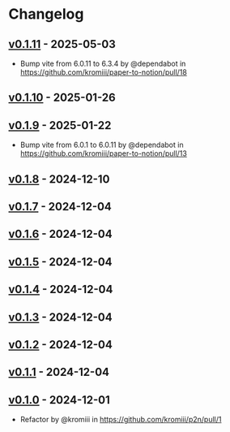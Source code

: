 # Changelog

## [v0.1.11](https://github.com/kromiii/paper-to-notion/compare/v0.1.10...v0.1.11) - 2025-05-03
- Bump vite from 6.0.11 to 6.3.4 by @dependabot in https://github.com/kromiii/paper-to-notion/pull/18

## [v0.1.10](https://github.com/kromiii/paper-to-notion/compare/v0.1.9...v0.1.10) - 2025-01-26

## [v0.1.9](https://github.com/kromiii/paper-to-notion/compare/v0.1.8...v0.1.9) - 2025-01-22
- Bump vite from 6.0.1 to 6.0.11 by @dependabot in https://github.com/kromiii/paper-to-notion/pull/13

## [v0.1.8](https://github.com/kromiii/paper-to-notion/compare/v0.1.7...v0.1.8) - 2024-12-10

## [v0.1.7](https://github.com/kromiii/paper-to-notion/compare/v0.1.6...v0.1.7) - 2024-12-04

## [v0.1.6](https://github.com/kromiii/paper-to-notion/compare/v0.1.5...v0.1.6) - 2024-12-04

## [v0.1.5](https://github.com/kromiii/paper-to-notion/compare/v0.1.4...v0.1.5) - 2024-12-04

## [v0.1.4](https://github.com/kromiii/p2n/compare/v0.1.3...v0.1.4) - 2024-12-04

## [v0.1.3](https://github.com/kromiii/p2n/compare/v0.1.2...v0.1.3) - 2024-12-04

## [v0.1.2](https://github.com/kromiii/p2n/compare/v0.1.1...v0.1.2) - 2024-12-04

## [v0.1.1](https://github.com/kromiii/p2n/compare/v0.1.0...v0.1.1) - 2024-12-04

## [v0.1.0](https://github.com/kromiii/p2n/commits/v0.1.0) - 2024-12-01
- Refactor by @kromiii in https://github.com/kromiii/p2n/pull/1
